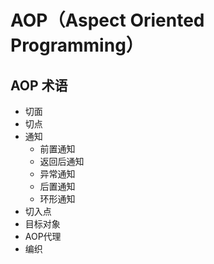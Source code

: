 # AOP（Aspect Oriented Programming）
## AOP 术语
* 切面
* 切点
* 通知
	* 前置通知
	* 返回后通知
	* 异常通知
	* 后置通知
	* 环形通知
* 切入点
* 目标对象
* AOP代理
* 编织